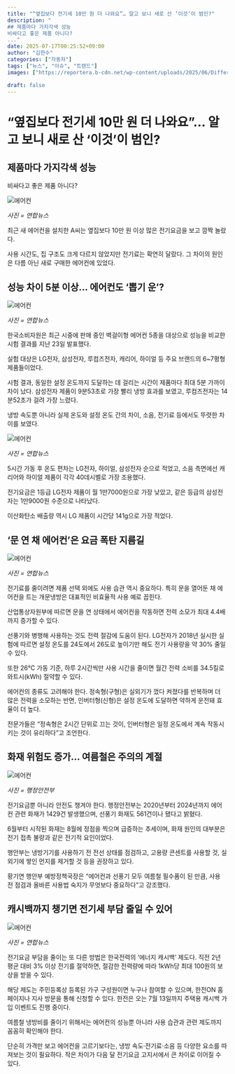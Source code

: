 ```yaml
---
title: "“옆집보다 전기세 10만 원 더 나와요”… 알고 보니 새로 산 ‘이것’이 범인?"
description: "
## 제품마다 가지각색 성능
비싸다고 좋은 제품 아니다?
..."
date: 2025-07-17T00:25:52+09:00
author: "김한수"
categories: ["자동차"]
tags: ["뉴스", "이슈", "트렌드"]
images: ["https://reportera.b-cdn.net/wp-content/uploads/2025/06/Differences-in-wall-mounted-air-conditioner-performance-1024x576.jpg"]

draft: false
---
```


# “옆집보다 전기세 10만 원 더 나와요”… 알고 보니 새로 산 ‘이것’이 범인?


## 제품마다 가지각색 성능
비싸다고 좋은 제품 아니다?


![에어컨](https://reportera.b-cdn.net/wp-content/uploads/2025/06/Differences-in-wall-mounted-air-conditioner-performance-1024x576.jpg)

*사진 = 연합뉴스*

최근 새 에어컨을 설치한 A씨는 옆집보다 10만 원 이상 많은 전기요금을 보고 깜짝 놀랐다.

사용 시간도, 집 구조도 크게 다르지 않았지만 전기료는 확연히 달랐다. 그 차이의 원인은 다름 아닌 새로 구매한 에어컨에 있었다.


## 성능 차이 5분 이상… 에어컨도 ‘뽑기 운’?


![에어컨](https://reportera.b-cdn.net/wp-content/uploads/2025/06/에어컨-2-1024x575.jpg)

*사진 = 연합뉴스*

한국소비자원은 최근 시중에 판매 중인 벽걸이형 에어컨 5종을 대상으로 성능을 비교한 시험 결과를 지난 23일 발표했다.

실험 대상은 LG전자, 삼성전자, 루컴즈전자, 캐리어, 하이얼 등 주요 브랜드의 6~7평형 제품들이었다.

시험 결과, 동일한 설정 온도까지 도달하는 데 걸리는 시간이 제품마다 최대 5분 가까이 차이 났다. 삼성전자 제품이 9분53초로 가장 빨리 냉방 효과를 보였고, 루컴즈전자는 14분52초가 걸려 가장 느렸다.

냉방 속도뿐 아니라 실제 온도와 설정 온도 간의 차이, 소음, 전기료 등에서도 뚜렷한 차이를 보였다.

![에어컨](https://reportera.b-cdn.net/wp-content/uploads/2025/06/에어컨-3-1024x576.jpg)

*사진 = 연합뉴스*

5시간 가동 후 온도 편차는 LG전자, 하이얼, 삼성전자 순으로 적었고, 소음 측면에선 캐리어와 하이얼 제품이 각각 40데시벨로 가장 조용했다.

전기요금은 1등급 LG전자 제품이 월 1만7000원으로 가장 낮았고, 같은 등급의 삼성전자는 1만9000원 수준으로 나타났다.

이산화탄소 배출량 역시 LG 제품이 시간당 141g으로 가장 적었다.


## ‘문 연 채 에어컨’은 요금 폭탄 지름길


![에어컨](https://reportera.b-cdn.net/wp-content/uploads/2025/06/창문-1024x678.jpg)

*사진 = 연합뉴스*

전기료를 줄이려면 제품 선택 외에도 사용 습관 역시 중요하다. 특히 문을 열어둔 채 에어컨을 트는 개문냉방은 대표적인 비효율적 사용 예로 꼽힌다.

산업통상자원부에 따르면 문을 연 상태에서 에어컨을 작동하면 전력 소모가 최대 4.4배까지 증가할 수 있다.

선풍기와 병행해 사용하는 것도 전력 절감에 도움이 된다. LG전자가 2018년 실시한 실험에 따르면 설정 온도를 24도에서 26도로 높이기만 해도 전기 사용량을 약 30% 줄일 수 있다.

또한 26℃ 가동 기준, 하루 2시간씩만 사용 시간을 줄이면 월간 전력 소비를 34.5킬로와트시(kWh) 절약할 수 있다.

에어컨의 종류도 고려해야 한다. 정속형(구형)은 실외기가 껐다 켜졌다를 반복하며 더 많은 전력을 소모하는 반면, 인버터형(신형)은 설정 온도에 도달하면 약하게 운전돼 효율이 더 높다.

전문가들은 “정속형은 2시간 단위로 끄는 것이, 인버터형은 일정 온도에서 계속 작동시키는 것이 유리하다”고 조언한다.


## 화재 위험도 증가… 여름철은 주의의 계절


![에어컨](https://reportera.b-cdn.net/wp-content/uploads/2025/06/에어컨화재-1024x742.jpg)

*사진 = 행정안전부*

전기요금뿐 아니라 안전도 챙겨야 한다. 행정안전부는 2020년부터 2024년까지 에어컨 관련 화재가 1429건 발생했으며, 선풍기 화재도 561건이나 됐다고 밝혔다.

6월부터 시작된 화재는 8월에 정점을 찍으며 급증하는 추세이며, 화재 원인의 대부분은 전기 접촉 불량과 같은 전기적 요인이었다.

행안부는 냉방기기를 사용하기 전 전선 상태를 점검하고, 고용량 콘센트를 사용할 것, 실외기에 쌓인 먼지를 제거할 것 등을 권장하고 있다.

황기연 행안부 예방정책국장은 “에어컨과 선풍기 모두 여름철 필수품이 된 만큼, 사용 전 점검과 올바른 사용법 숙지가 무엇보다 중요하다”고 강조했다.


## 캐시백까지 챙기면 전기세 부담 줄일 수 있어


![에어컨](https://reportera.b-cdn.net/wp-content/uploads/2025/06/에어컨-1-1024x683.jpg)

*사진 = 연합뉴스*

전기요금 부담을 줄이는 또 다른 방법은 한국전력의 ‘에너지 캐시백’ 제도다. 직전 2년 평균 대비 3% 이상 전기를 절약하면, 절감한 전력량에 따라 1kWh당 최대 100원의 보상을 받을 수 있다.

해당 제도는 주민등록상 등록된 가구 구성원이면 누구나 참여할 수 있으며, 한전ON 홈페이지나 지사 방문을 통해 신청할 수 있다. 한전은 오는 7월 13일까지 주택용 캐시백 가입 이벤트도 진행 중이다.

여름철 냉방비를 줄이기 위해서는 에어컨의 성능뿐 아니라 사용 습관과 관련 제도까지 꼼꼼히 확인해야 한다.

단순히 가격만 보고 에어컨을 고르기보다는, 냉방 속도·전기료·소음 등 다양한 요소를 따져보는 것이 필요하다. 작은 차이가 다음 달 전기요금 고지서에서 큰 차이로 이어질 수 있다.
